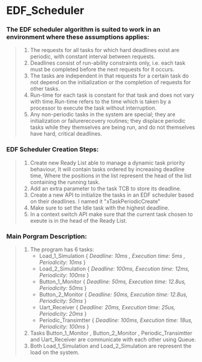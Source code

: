 # EDF_Scheduler 
### The EDF scheduler algorithm is suited to work in an environment where these assumptions applies:
  > 1) The requests for all tasks for which hard deadlines exist are periodic, with constant interval between requests.
  > 2) Deadlines consist of run-ability constraints only, i.e. each task must be completed before the next requests for it occurs.
  > 3) The tasks are independent in that requests for a certain task do not depend on the initialization or the completion of requests for other tasks.
  > 4) Run-time for each task is constant for that task and does not vary with time.Run-time refers to the time which is taken by a processor to execute the task without interruption.
  > 5) Any non-periodic tasks in the system are special; they are initialization or failurerecovery routines; they displace periodic tasks while they themselves are being run, and do not themselves have hard, critical deadlines.
### EDF Scheduler Creation Steps:
  > 1) Create new Ready List able to manage a dynamic task priority behaviour, It will contain tasks ordered by increasing deadline time, Where the positions in the list represent the head of the list containing the running task.
  > 2) Add an extra parameter to the task TCB to store its deadline.
  > 3) Create a new API to initialize the tasks in an EDF scheduler based on their deadlines. I named it "xTaskPeriodicCreate"
  > 4) Make sure to set the Idle task with the highest deadline.
  > 5) In a context switch API make sure that the current task chosen to exeute is in the head of the Ready List.
### Main Porgram Description:
  > 1) The program has 6 tasks:
  >    - Load_1_Simulation { _Deadline: 10ms , Execution time: 5ms , Periodicity: 10ms_ }
  >    - Load_2_Simulation { _Deadline: 100ms, Execution time: 12ms, Periodicity: 100ms_ }
  >    - Button_1_Monitor { _Deadline: 50ms, Execution time: 12.8us, Periodicity: 50ms_ }
  >    - Button_2_Monitor { _Deadline: 50ms, Execution time: 12.8us, Periodicity: 50ms_ }
  >    - Uart_Receiver { _Deadline: 20ms, Execution time: 25us, Periodicity: 20ms_ }
  >    - Periodic_Transimtter { _Deadline: 100ms, Execution time: 18us, Periodicity: 100ms_ }
  > 2) Tasks Button_1_Monitor , Button_2_Monitor , Periodic_Transimtter and Uart_Receiver are communicate with each other using Queue.
  > 3) Both Load_1_Simulation and Load_2_Simulation are represent the load on the system.

